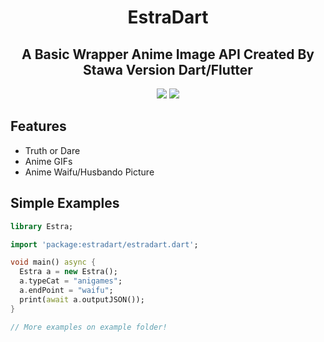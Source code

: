 <h1 align="center">
    EstraDart
</h1>

<h2 align="center">
    A Basic Wrapper Anime Image API Created By Stawa Version Dart/Flutter
</h2>
<p align="center">
<a href="https://stawa.gitbook.io/estraapi-documentation/"><img src ="https://img.shields.io/badge/Estra--API-Documentation-brightgreen?style=for-the-badge"></a>
<a href="https://pub.dev/packages/estradart/"><img src ="https://img.shields.io/badge/Package-EstraDart-blue?style=for-the-badge"></a>
</p>

## Features

- Truth or Dare
- Anime GIFs
- Anime Waifu/Husbando Picture

## Simple Examples

```dart
library Estra;

import 'package:estradart/estradart.dart';

void main() async {
  Estra a = new Estra();
  a.typeCat = "anigames";
  a.endPoint = "waifu";
  print(await a.outputJSON());
}

// More examples on example folder!
```
